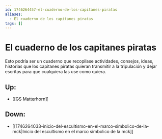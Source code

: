 ```yaml
---
id: 1746264457-el-cuaderno-de-los-capitanes-piratas
aliases:
  - El cuaderno de los capitanes piratas
tags: []
---
```


# El cuaderno de los capitanes piratas
Esto podría ser un cuaderno que recopilase actividades, consejos, ideas, historias que los capitanes piratas quieran transmitir a la tripulación y dejar escritas para que cualquiera las use como quiera. 

## Up:
+ [[GS Matterhorn]]
## Down:
+ [[1746264033-inicio-del-escultismo-en-el-marco-simbolico-de-la-mck|Inicio del escultismo en el marco simbolico de la mck]]




